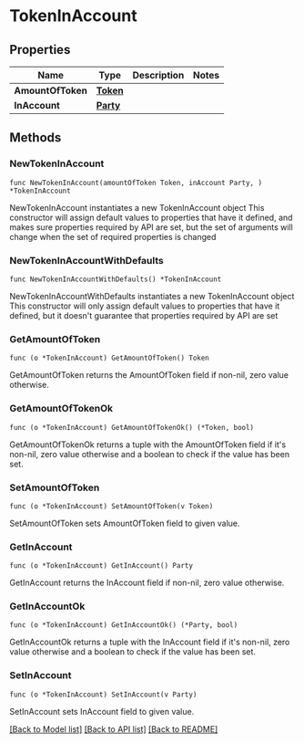# TokenInAccount

## Properties

Name | Type | Description | Notes
------------ | ------------- | ------------- | -------------
**AmountOfToken** | [**Token**](Token.md) |  | 
**InAccount** | [**Party**](Party.md) |  | 

## Methods

### NewTokenInAccount

`func NewTokenInAccount(amountOfToken Token, inAccount Party, ) *TokenInAccount`

NewTokenInAccount instantiates a new TokenInAccount object
This constructor will assign default values to properties that have it defined,
and makes sure properties required by API are set, but the set of arguments
will change when the set of required properties is changed

### NewTokenInAccountWithDefaults

`func NewTokenInAccountWithDefaults() *TokenInAccount`

NewTokenInAccountWithDefaults instantiates a new TokenInAccount object
This constructor will only assign default values to properties that have it defined,
but it doesn't guarantee that properties required by API are set

### GetAmountOfToken

`func (o *TokenInAccount) GetAmountOfToken() Token`

GetAmountOfToken returns the AmountOfToken field if non-nil, zero value otherwise.

### GetAmountOfTokenOk

`func (o *TokenInAccount) GetAmountOfTokenOk() (*Token, bool)`

GetAmountOfTokenOk returns a tuple with the AmountOfToken field if it's non-nil, zero value otherwise
and a boolean to check if the value has been set.

### SetAmountOfToken

`func (o *TokenInAccount) SetAmountOfToken(v Token)`

SetAmountOfToken sets AmountOfToken field to given value.


### GetInAccount

`func (o *TokenInAccount) GetInAccount() Party`

GetInAccount returns the InAccount field if non-nil, zero value otherwise.

### GetInAccountOk

`func (o *TokenInAccount) GetInAccountOk() (*Party, bool)`

GetInAccountOk returns a tuple with the InAccount field if it's non-nil, zero value otherwise
and a boolean to check if the value has been set.

### SetInAccount

`func (o *TokenInAccount) SetInAccount(v Party)`

SetInAccount sets InAccount field to given value.



[[Back to Model list]](../README.md#documentation-for-models) [[Back to API list]](../README.md#documentation-for-api-endpoints) [[Back to README]](../README.md)


